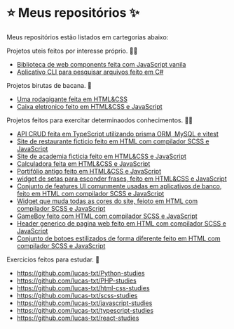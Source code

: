 # ⭐ Meus repositórios ✨

Meus repositórios estão listados em cartegorias abaixo:

Projetos uteis feitos por interesse próprio. 👨‍💻
  - [Biblioteca de web components feita com JavaScript vanila](https://github.com/lucas-txt/web-components-lib)
  - [Aplicativo CLI para pesquisar arquivos feito em C#](https://github.com/lucas-txt/file-searcher)

Projetos birutas de bacana. 🤯 
  - [Uma rodagigante feita em HTML&CSS](https://github.com/lucas-txt/roda-gigante)
  - [Caixa eletronico feito em HTML&CSS e JavaScript](https://github.com/lucas-txt/web-caixa-eletronico)

Projetos feitos para exercitar determinaodos conhecimentos. 🏋️‍♂️  
  - [API CRUD feita em TypeScript utilizando prisma ORM, MySQL e vitest ](https://github.com/lucas-txt/first-node-crud)
  - [Site de restaurante ficticio feito em HTML com compilador SCSS e JavaScript](https://github.com/lucas-txt/restaurante-logo-ali)
  - [Site de academia ficticia feito em HTML&CSS e JavaScript](https://github.com/lucas-txt/fake-academy)
  - [Calculadora feita em HTML&CSS e JavaScript](https://github.com/lucas-txt/calcuculadora-front-end)
  - [Portifólio antigo feito em HTML&CSS e JavaScript](https://github.com/lucas-txt/old-portifolio)
  - [widget de setas para esconder frases, feito em HTML&CSS e JavaScript](https://github.com/lucas-txt/web-arrow-widget)
  - [Conjunto de features UI comunmente usadas em aplicativos de banco, feito em HTML com compilador SCSS e JavaScript](https://github.com/lucas-txt/web-bank-simulator)
  - [Widget que muda todas as cores do site, feioto em HTML com compilador SCSS e JavaScript](https://github.com/lucas-txt/web-color-menu)
  - [GameBoy feito com HTML com compilador SCSS e JavaScript](https://github.com/lucas-txt/web-gameboy)
  - [Header generico de pagina web feito em HTML com compilador SCSS e JavaScript](https://github.com/lucas-txt/generic-web-header)
  - [Conjunto de botoes estilizados de forma diferente feito em HTML com compilador SCSS e JavaScript](https://github.com/lucas-txt/generic-web-buttons)

Exercicios feitos para estudar. 🧠
  - https://github.com/lucas-txt/Python-studies
  - https://github.com/lucas-txt/PHP-studies
  - https://github.com/lucas-txt/html-css-studies
  - https://github.com/lucas-txt/scss-studies
  - https://github.com/lucas-txt/javascript-studies
  - https://github.com/lucas-txt/typescript-studies
  - https://github.com/lucas-txt/react-studies
